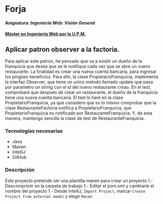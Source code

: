 # Forja
#### Asignatura: *Ingeniería Web: Visión General*
#### [Máster en Ingeniería Web por la U.P.M.](http://miw.etsisi.upm.es)

## Aplicar patron observer a la factoria.
Para aplicar este patron, he pensado que va a existir un dueño de la franquicia que desea que se le notifique cada vez que se abre un nuevo restaurante.
La finalidad es crear una nueva cuenta bancaria, para ingresar los pingües beneficios.
Para ello, la clase PropietarioFranquicia, implementa la interfaz Observer, que tiene un unico metodo llamado update que pasa por parametro un string con el id del nuevo restaurante creao.
En el test, comprobaré que después de crear un restaurante, el dueño de la franquicia tiene una nueva cuenta bancaria.
El test lo haré en la clase PropietarioFranquicia, ya que considero que es lo mismo comprobar que la clase RestauranteFactoria notifica a PropietarioFranquicia, que PropietarioFranquicia es notificado por RestauranteFranquicia. Y, de esta manera, mantengo sencilla la clase de test de RestauranteFranquicia.

### Tecnologías necesarias
* Java
* Maven
* IntelliJ
* GitHub

### Descripción
Este proyecto pretende ser una plantilla maven para crear un proyecto
1.- Descomprimir en la carpeta de trabajo
1.- Editar el pom.xml y cambiarle el nombre del proyecto
1.- Desde IntelliJ, `Import Project`, marcar `Create Project from external model` y elegir `Maven`

